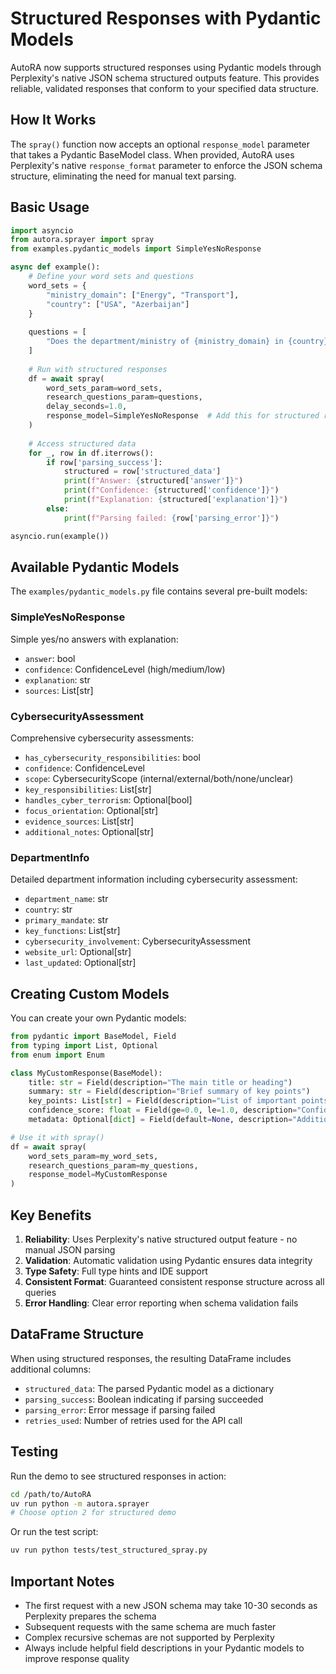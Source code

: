 # Structured Responses with Pydantic Models

AutoRA now supports structured responses using Pydantic models through Perplexity's native JSON schema structured outputs feature. This provides reliable, validated responses that conform to your specified data structure.

## How It Works

The `spray()` function now accepts an optional `response_model` parameter that takes a Pydantic BaseModel class. When provided, AutoRA uses Perplexity's native `response_format` parameter to enforce the JSON schema structure, eliminating the need for manual text parsing.

## Basic Usage

```python
import asyncio
from autora.sprayer import spray
from examples.pydantic_models import SimpleYesNoResponse

async def example():
    # Define your word sets and questions
    word_sets = {
        "ministry_domain": ["Energy", "Transport"],
        "country": ["USA", "Azerbaijan"]
    }
    
    questions = [
        "Does the department/ministry of {ministry_domain} in {country} have cybersecurity responsibilities?"
    ]
    
    # Run with structured responses
    df = await spray(
        word_sets_param=word_sets,
        research_questions_param=questions,
        delay_seconds=1.0,
        response_model=SimpleYesNoResponse  # Add this for structured responses
    )
    
    # Access structured data
    for _, row in df.iterrows():
        if row['parsing_success']:
            structured = row['structured_data']
            print(f"Answer: {structured['answer']}")
            print(f"Confidence: {structured['confidence']}")
            print(f"Explanation: {structured['explanation']}")
        else:
            print(f"Parsing failed: {row['parsing_error']}")

asyncio.run(example())
```

## Available Pydantic Models

The `examples/pydantic_models.py` file contains several pre-built models:

### SimpleYesNoResponse
Simple yes/no answers with explanation:
- `answer`: bool
- `confidence`: ConfidenceLevel (high/medium/low)
- `explanation`: str
- `sources`: List[str]

### CybersecurityAssessment
Comprehensive cybersecurity assessments:
- `has_cybersecurity_responsibilities`: bool
- `confidence`: ConfidenceLevel
- `scope`: CybersecurityScope (internal/external/both/none/unclear)
- `key_responsibilities`: List[str]
- `handles_cyber_terrorism`: Optional[bool]
- `focus_orientation`: Optional[str]
- `evidence_sources`: List[str]
- `additional_notes`: Optional[str]

### DepartmentInfo
Detailed department information including cybersecurity assessment:
- `department_name`: str
- `country`: str
- `primary_mandate`: str
- `key_functions`: List[str]
- `cybersecurity_involvement`: CybersecurityAssessment
- `website_url`: Optional[str]
- `last_updated`: Optional[str]

## Creating Custom Models

You can create your own Pydantic models:

```python
from pydantic import BaseModel, Field
from typing import List, Optional
from enum import Enum

class MyCustomResponse(BaseModel):
    title: str = Field(description="The main title or heading")
    summary: str = Field(description="Brief summary of key points")
    key_points: List[str] = Field(description="List of important points")
    confidence_score: float = Field(ge=0.0, le=1.0, description="Confidence from 0 to 1")
    metadata: Optional[dict] = Field(default=None, description="Additional metadata")

# Use it with spray()
df = await spray(
    word_sets_param=my_word_sets,
    research_questions_param=my_questions,
    response_model=MyCustomResponse
)
```

## Key Benefits

1. **Reliability**: Uses Perplexity's native structured output feature - no manual JSON parsing
2. **Validation**: Automatic validation using Pydantic ensures data integrity
3. **Type Safety**: Full type hints and IDE support
4. **Consistent Format**: Guaranteed consistent response structure across all queries
5. **Error Handling**: Clear error reporting when schema validation fails

## DataFrame Structure

When using structured responses, the resulting DataFrame includes additional columns:

- `structured_data`: The parsed Pydantic model as a dictionary
- `parsing_success`: Boolean indicating if parsing succeeded
- `parsing_error`: Error message if parsing failed
- `retries_used`: Number of retries used for the API call

## Testing

Run the demo to see structured responses in action:

```bash
cd /path/to/AutoRA
uv run python -m autora.sprayer
# Choose option 2 for structured demo
```

Or run the test script:

```bash
uv run python tests/test_structured_spray.py
```

## Important Notes

- The first request with a new JSON schema may take 10-30 seconds as Perplexity prepares the schema
- Subsequent requests with the same schema are much faster
- Complex recursive schemas are not supported by Perplexity
- Always include helpful field descriptions in your Pydantic models to improve response quality